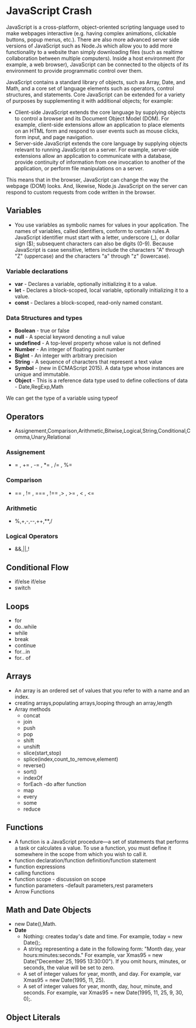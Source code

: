 # JavaScript Crash

JavaScript is a cross-platform, object-oriented scripting language used to make webpages interactive (e.g. having complex animations, clickable buttons, popup menus, etc.). There are also more advanced server side versions of JavaScript such as Node.Js which allow you to add more functionality to a website than simply downloading files (such as realtime collaboration between multiple computers). Inside a host environment (for example, a web browser), JavaScript can be connected to the objects of its environment to provide programmatic control over them.

JavaScript contains a standard library of objects, such as Array, Date, and Math, and a core set of language elements such as operators, control structures, and statements. Core JavaScript can be extended for a variety of purposes by supplementing it with additional objects; for example:

- Client-side JavaScript extends the core language by supplying objects to control a browser and its Document Object Model (DOM). For example, client-side extensions allow an application to place elements on an HTML form and respond to user events such as mouse clicks, form input, and page navigation.
- Server-side JavaScript extends the core language by supplying objects relevant to running JavaScript on a server. For example, server-side extensions allow an application to communicate with a database, provide continuity of information from one invocation to another of the application, or perform file manipulations on a server.

This means that in the browser, JavaScript can change the way the webpage (DOM) looks. And, likewise, Node.js JavaScript on the server can respond to custom requests from code written in the browser.

## Variables

- You use variables as symbolic names for values in your application. The names of variables, called identifiers, conform to certain rules.A JavaScript identifier must start with a letter, underscore (\_), or dollar sign (\$); subsequent characters can also be digits (0-9). Because JavaScript is case sensitive, letters include the characters "A" through "Z" (uppercase) and the characters "a" through "z" (lowercase).

### Variable declarations

- **var** - Declares a variable, optionally initializing it to a value.
- **let** - Declares a block-scoped, local variable, optionally initializing it to a value.
- **const** - Declares a block-scoped, read-only named constant.

### Data Structures and types

- **Boolean** - true or false
- **null** - A special keyword denoting a null value
- **undefined** - A top-level property whose value is not defined
- **Number** - An integer of floating point number
- **BigInt** - An integer with arbitrary precision
- **String** - A sequence of characters that represent a text value
- **Symbol** - (new in ECMAScript 2015). A data type whose instances are unique and immutable.
- **Object** - This is a reference data type used to define collections of data - Date,RegExp,Math

We can get the type of a variable using typeof

## Operators

- Assignement,Comparison,Arithmetic,Bitwise,Logical,String,Conditional,Comma,Unary,Relational

### Assignement

- = , += , -= , \*= , /= , %=

### Comparison

- == , != , === , !== ,> , >= , < , <=

### Arithmetic

- %,+,-,--,++,\*\*,/

### Logical Operators

- &&,||,!

## Conditional Flow

- if/else if/else
- switch

## Loops

- for
- do..while
- while
- break
- continue
- for...in
- for.. of

## Arrays

- An array is an ordered set of values that you refer to with a name and an index.
- creating arrays,populating arrays,looping through an array,length
- Array methods
  - concat
  - join
  - push
  - pop
  - shift
  - unshift
  - slice(start,stop)
  - splice(index,count_to_remove,element)
  - reverse()
  - sort()
  - indexOf
  - forEach -do after function
  - map
  - every
  - some
  - reduce

## Functions

- A function is a JavaScript procedure—a set of statements that performs a task or calculates a value. To use a function, you must define it somewhere in the scope from which you wish to call it.
- function declaration/function definition/function statement
- function expressions
- calling functions
- function scope - discussion on scope
- function parameters -default parameters,rest parameters
- Arrow Functions

## Math and Date Objects

- new Date(),Math.
- **Date**
  - Nothing: creates today's date and time. For example, today = new Date();.
  - A string representing a date in the following form: "Month day, year hours:minutes:seconds." For example, var Xmas95 = new Date("December 25, 1995 13:30:00"). If you omit hours, minutes, or seconds, the value will be set to zero.
  - A set of integer values for year, month, and day. For example, var Xmas95 = new Date(1995, 11, 25).
  - A set of integer values for year, month, day, hour, minute, and seconds. For example, var Xmas95 = new Date(1995, 11, 25, 9, 30, 0);.

## Object Literals

